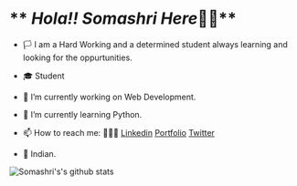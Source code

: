 # ** *Hola!! Somashri Here*👋🏻**
- 🏳 I am a Hard Working and a determined student always learning and looking for the oppurtunities. 
- 🎓 Student
- 🔭 I’m currently working on Web Development. 
- 🌱 I’m currently learning Python.
- 📫 How to reach me:  🙋🏻‍♀️ [Linkedin](https://www.linkedin.com/feed/) 
                           [Portfolio](https://somashrirastogi.github.io/sresume/#page-top)
                            [Twitter](https://twitter.com/home)
                             
- 🙏 Indian.

![Somashri's's github stats](https://github-readme-stats.vercel.app/api?username=somashrirastogi)


